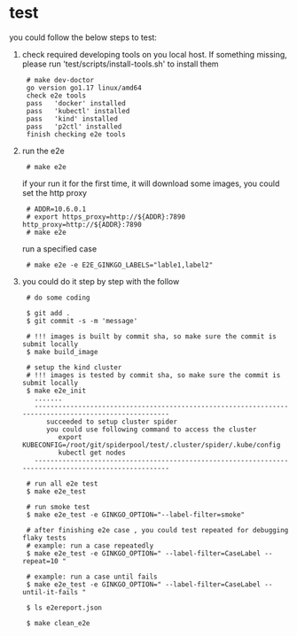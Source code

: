 # test

you could follow the below steps to test:

1. check required developing tools on you local host. If something missing, please run 'test/scripts/install-tools.sh' to install them

        # make dev-doctor
        go version go1.17 linux/amd64
        check e2e tools 
        pass   'docker' installed
        pass   'kubectl' installed
        pass   'kind' installed
        pass   'p2ctl' installed
        finish checking e2e tools

2. run the e2e

        # make e2e

    if your run it for the first time, it will download some images, you could set the http proxy

        # ADDR=10.6.0.1
        # export https_proxy=http://${ADDR}:7890 http_proxy=http://${ADDR}:7890
        # make e2e

    run a specified case

        # make e2e -e E2E_GINKGO_LABELS="lable1,label2"

3. you could do it step by step with the follow

        # do some coding

        $ git add .
        $ git commit -s -m 'message'

        # !!! images is built by commit sha, so make sure the commit is submit locally
        $ make build_image

        # setup the kind cluster
        # !!! images is tested by commit sha, so make sure the commit is submit locally
        $ make e2e_init
          .......
          -----------------------------------------------------------------------------------------------------
             succeeded to setup cluster spider
             you could use following command to access the cluster
                export KUBECONFIG=/root/git/spiderpool/test/.cluster/spider/.kube/config
                kubectl get nodes
          -----------------------------------------------------------------------------------------------------        

        # run all e2e test
        $ make e2e_test

        # run smoke test
        $ make e2e_test -e GINKGO_OPTION="--label-filter=smoke"

        # after finishing e2e case , you could test repeated for debugging flaky tests
        # example: run a case repeatedly
        $ make e2e_test -e GINKGO_OPTION=" --label-filter=CaseLabel --repeat=10 "

        # example: run a case until fails
        $ make e2e_test -e GINKGO_OPTION=" --label-filter=CaseLabel --until-it-fails "

        $ ls e2ereport.json

        $ make clean_e2e
